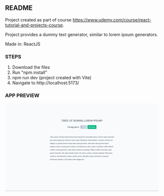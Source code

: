 ## README

Project created as part of course https://www.udemy.com/course/react-tutorial-and-projects-course.

Project provides a dummy text generator, similar to lorem ipsum generators.

Made in: ReactJS

### STEPS

1. Download the files
2. Run "npm install"
3. npm run dev (project created with Vite)
4. Navigate to http://localhost:5173/

### APP PREVIEW

![Reviews Project App Preview](https://github.com/parthamcomp/lorem-generator-project/blob/main/AppPreview.png?raw=true)
